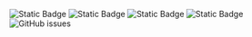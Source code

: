 ![Static Badge](https://img.shields.io/badge/blacklists-61-000000) ![Static Badge](https://img.shields.io/badge/blacklisted-2924750-cc0000) ![Static Badge](https://img.shields.io/badge/whitelisted-2250-00CC00) ![Static Badge](https://img.shields.io/badge/streaming_blacklist-28107-000000) ![GitHub issues](https://img.shields.io/github/issues/fabriziosalmi/blacklists)
